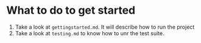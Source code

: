 # What to do to get started

1) Take a look at `gettingstarted.md`. It will describe how to run the project
2) Take a look at `testing.md` to know how to unr the test suite.